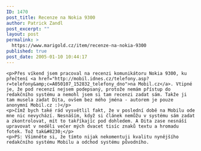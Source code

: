 ```yaml
---
ID: 1470
post_title: Recenze na Nokia 9300
author: Patrick Zandl
post_excerpt: ""
layout: post
permalink: >
  https://www.marigold.cz/item/recenze-na-nokia-9300
published: true
post_date: 2005-01-10 10:44:17
---
```

	<p>Přes víkend jsem pracoval na recenzi komunikátoru Nokia 9300, ku přečtení <a href="http://mobil.idnes.cz/telefony.asp?r=telefony&amp;c=A050107_152832_telefony_dno">na Mobil.cz</a>. Vtipné je, že pod recenzí nejsem podepsaný, protože nemám přístup do redakčního systému a nemohl jsem si tam recenzi zadat sám. Takže ji tam musela zadat Dita, ovšem bez mého jména - autorem je pouze anonymní Mobil.cz :)</p>
	<p>čímž bych také rád vysvětlil fakt, že v poslední době na Mobilu ode mne nic nevychází. Nesnáším, když si článek nemůžu v systému sám zadat a zkontrolovat, mít to takříkajíc pod dohledem. A Dita zase nesnáší upravovat v neděli večer mých dvacet tisíc znaků textu a hromadu fotek. Tož tak&#8230;</p>
	<p>PS: Všimněte si, že tímto nijak nekomentuji kvalitu nynějšího redakčního systému Mobilu a odchod systému původního.
</p>